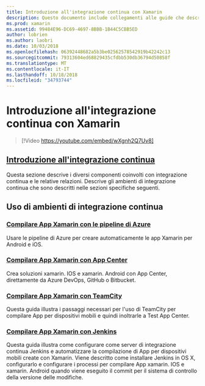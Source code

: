 ```yaml
---
title: Introduzione all'integrazione continua con Xamarin
description: Questo documento include collegamenti alle guide che descrivono l'integrazione continua con Xamarin. Contenuto collegato offre una panoramica dell'integrazione continua e illustra Jenkins, TeamCity e compilazione di App Center.
ms.prod: xamarin
ms.assetid: 99484E96-DC69-4697-8BBB-1B44C5CBB5ED
author: lobrien
ms.author: laobri
ms.date: 10/03/2018
ms.openlocfilehash: 06392448682a5b3be02562578542919b42242c13
ms.sourcegitcommit: 79313604ed68829435cfdbb530db36794d50858f
ms.translationtype: MT
ms.contentlocale: it-IT
ms.lasthandoff: 10/18/2018
ms.locfileid: "34793744"
---
```

# <a name="introduction-to-continuous-integration-with-xamarin"></a>Introduzione all'integrazione continua con Xamarin

> [!Video https://youtube.com/embed/wXgnh2Q7Uv8]

## <a name="introduction-to-continuous-integrationtoolsciintro-to-cimd"></a>[Introduzione all'integrazione continua](~/tools/ci/intro-to-ci.md)

Questa sezione descrive i diversi componenti coinvolti con integrazione continua e le relative relazioni. Descrive gli ambienti di integrazione continua che sono descritti nelle sezioni specifiche seguenti.

## <a name="working-with-continuous-integration-environments"></a>Uso di ambienti di integrazione continua

### <a name="build-xamarin-apps-with-azure-pipelineshttpsdocsmicrosoftcomazuredevopspipelineslanguagesxamarin"></a>[Compilare App Xamarin con le pipeline di Azure](https://docs.microsoft.com/azure/devops/pipelines/languages/xamarin/)

Usare le pipeline di Azure per creare automaticamente le app Xamarin per Android e iOS.

### <a name="build-xamarin-apps-using-app-centerhttpsdocsmicrosoftcomappcenterbuildxamarin"></a>[Compilare App Xamarin con App Center](https://docs.microsoft.com/appcenter/build/xamarin/)

Crea soluzioni xamarin. IOS e xamarin. Android con App Center, direttamente da Azure DevOps, GitHub o Bitbucket.

### <a name="build-xamarin-apps-with-teamcitytoolsciteamcitymd"></a>[Compilare App Xamarin con TeamCity](~/tools/ci/teamcity.md)

Questa guida illustra i passaggi necessari per l'uso di TeamCity per compilare App per dispositivi mobili e quindi inoltrarle a Test App Center.

### <a name="build-xamarin-apps-with-jenkinstoolscijenkins-walkthroughmd"></a>[Compilare App Xamarin con Jenkins](~/tools/ci/jenkins-walkthrough.md)

Questa guida illustra come configurare come server di integrazione continua Jenkins e automatizzare la compilazione di App per dispositivi mobili create con Xamarin. Viene descritto come installare Jenkins in OS X, configurarlo e configurare i processi per compilare App xamarin. IOS e xamarin. Android quando viene eseguito il commit per il sistema di controllo della versione delle modifiche.
